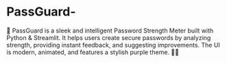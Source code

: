 # PassGuard-
🚀 PassGuard is a sleek and intelligent Password Strength Meter built with Python &amp; Streamlit. It helps users create secure passwords by analyzing strength, providing instant feedback, and suggesting improvements. The UI is modern, animated, and features a stylish purple theme. 💖🔐

